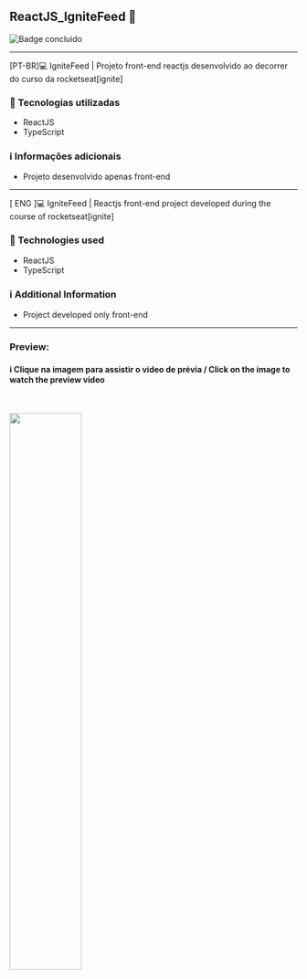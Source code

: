 <h2>ReactJS_IgniteFeed 🚀</h2>

![Badge concluido](https://img.shields.io/static/v1?label=STATUS&message=Concluded&color=GREEN&style=for-the-badge)

<hr>
[PT-BR]💻 IgniteFeed | Projeto front-end reactjs desenvolvido ao decorrer do curso da rocketseat[ignite]

<h3>🚀 Tecnologias utilizadas </h3>
<ul>
  <li> ReactJS </li>
  <li> TypeScript </li>
</ul>
<h3>ℹ️ Informações adicionais </h3>
<ul>
  <li>Projeto desenvolvido apenas front-end</li>
 </ul>
<hr>

[ ENG ]💻 IgniteFeed | Reactjs front-end project developed during the course of rocketseat[ignite]

<h3>🚀 Technologies used </h3>
<ul>
  <li> ReactJS </li>
  <li> TypeScript </li>
</ul>
<h3>ℹ️ Additional Information </h3>
<ul>
  <li>Project developed only front-end</li>
 </ul>

<hr>
<h3>Preview:</h3>
<h4>ℹ️ Clique na imagem para assistir o video de prévia / Click on the image to watch the preview video<h4>
  
<br>
  
[<img src="https://s3-alpha.figma.com/hub/file/1858214157/fd1fc395-2ff0-4d08-83e6-b5e4d08ddba8-cover.png" width="50%">](https://youtu.be/cnL2IxOgCfE)

